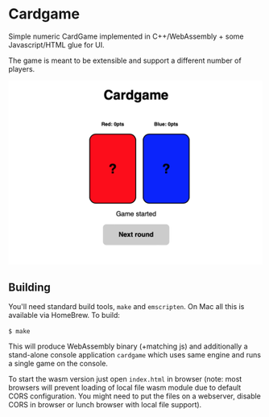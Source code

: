 # Cardgame

Simple numeric CardGame implemented in C++/WebAssembly + some Javascript/HTML glue for UI.

The game is meant to be extensible and support a different number of players.

![Screenshot](screenshot.png)

## Building

You'll need standard build tools, `make` and `emscripten`. On Mac all this is available via HomeBrew. To build:

`$ make`

This will produce WebAssembly binary (+matching js) and additionally a stand-alone console application `cardgame` which uses same engine and runs a single game on the console.

To start the wasm version just open `index.html` in browser (note: most browsers will prevent loading of local file wasm module due to default CORS configuration. You might need to put the files on a webserver, disable CORS in browser or lunch browser with local file support).

  